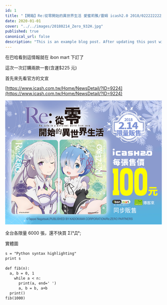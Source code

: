 ```yaml
---
id: 1
title: "【開箱】Re:從零開始的異世界生活 愛蜜莉雅/雷姆 icash2.0 2018/0222222222222222"
date: 2020-01-01
cover: "../../images/20180214_Zero_932H.jpg"
published: true
canonical_url: false
description: "This is an example blog post. After updating this post with real content, you can copy the file to create new blog posts. Markdown works!"
---
```


在巴哈看到這情報就在 ibon mart 下訂了

這次一次訂購兩款一套(含運$225 元)

首先來先看官方的文宣

[https://www.icash.com.tw/Home/NewsDetail/?ID=9224](https://www.icash.com.tw/Home/NewsDetail/?ID=9224)

![官方](../../images/20180214_Zero_932H.jpg)

全台各限量 6000 張，還不快買 Σ(°Д°;

實體圖

```python{numberLines: true}
s = "Python syntax highlighting"
print s

def fib(n):
  a, b = 0, 1
    while a < n:
      print(a, end=' ')
      a, b = b, a+b
  print()
fib(1000)
```
